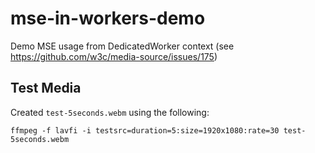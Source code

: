 # mse-in-workers-demo
Demo MSE usage from DedicatedWorker context (see https://github.com/w3c/media-source/issues/175)

## Test Media
Created `test-5seconds.webm` using the following:

`ffmpeg -f lavfi -i testsrc=duration=5:size=1920x1080:rate=30 test-5seconds.webm`
